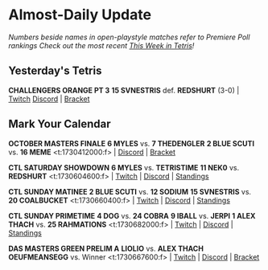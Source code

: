 # Almost-Daily Update
*Numbers beside names in open-playstyle matches refer to Premiere Poll rankings*
*Check out the most recent [This Week in Tetris](https://www.thisweekintetris.com/2024/10/this-week-in-tetris-september-17.html)!*
## Yesterday's Tetris
**CHALLENGERS ORANGE PT 3**
**15 SVNESTRIS** def. **REDSHURT** (3-0) | [Twitch](https://www.twitch.tv/videos/2287979227?t=00h09m53s)
[Discord](https://go.ctm.gg/discord) | [Bracket](https://go.ctm.gg/event/ctm-october-2024/challengers-circuit/)

## Mark Your Calendar
**OCTOBER MASTERS FINALE**
**6 MYLES** vs. **7 THEDENGLER**
**2 BLUE SCUTI** vs. **16 MEME**
<t:1730412000:f> | [Discord](https://go.ctm.gg/discord) | [Bracket](https://go.ctm.gg/event/ctm-october-2024/masters-event/)

**CTL SATURDAY SHOWDOWN**
**6 MYLES** vs. **TETRISTIME**
**11 NEK0** vs. **REDSHURT**
<t:1730604600:f> | [Twitch](https://www.twitch.tv/classictetrisleague) | [Discord](https://discord.gg/QremKENyzQ) | [Standings](https://ctlscoreboard.herokuapp.com)

**CTL SUNDAY MATINEE**
**2 BLUE SCUTI** vs. **12 SODIUM**
**15 SVNESTRIS** vs. **20 COALBUCKET**
<t:1730660400:f> | [Twitch](https://www.twitch.tv/classictetrisleague) | [Discord](https://discord.gg/QremKENyzQ) | [Standings](https://ctlscoreboard.herokuapp.com)

**CTL SUNDAY PRIMETIME**
**4 DOG** vs. **24 COBRA**
**9 IBALL** vs. **JERPI**
**1 ALEX THACH** vs. **25 RAHMATIONS**
<t:1730682000:f> | [Twitch](https://www.twitch.tv/classictetrisleague) | [Discord](https://discord.gg/QremKENyzQ) | [Standings](https://ctlscoreboard.herokuapp.com)

**DAS MASTERS GREEN PRELIM A**
**LIOLIO** vs. **ALEX THACH**
**OEUFMEANSEGG** vs. Winner
<t:1730667600:f> | [Twitch](https://www.twitch.tv/monthlytetris) | [Discord](https://go.ctm.gg/discord) | [Bracket](https://go.ctm.gg/event/ctm-das-masters-october-2024/das-masters/)

